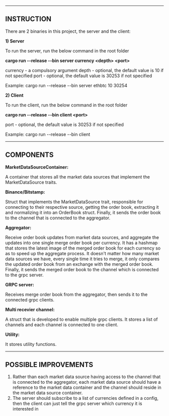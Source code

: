 ------------------------------
INSTRUCTION
------------------------------

There are 2 binaries in this project, the server and the client:

**1) Server**

To run the server, run the below command in the root folder

**cargo run --release --bin server currency \<depth\> \<port\>**

currency - a compulsory argument
depth - optional, the default value is 10 if not specified
port - optional, the default value is 30253 if not specified

Example:
cargo run --release --bin server ethbtc 10 30254

**2) Client**

To run the client, run the below command in the root folder

**cargo run --release --bin client \<port\>**

port - optional, the default value is 30253 if not specified

Example:
cargo run --release --bin client

------------------------------
COMPONENTS
------------------------------

**MarketDataSourceContainer:**

A container that stores all the market data sources that implement the MarketDataSource traits.

**Binance/Bitstamp:**

Struct that implements the MarketDataSource trait, responsible for connecting to their respective source, getting the order book, extracting it and normalizing it into an OrderBook struct. Finally, it sends the order book to the channel that is connected to the aggregator.

**Aggregator:**

Receive order book updates from market data sources, and aggregate the updates into one single merge order book per currency. It has a hashmap that stores the latest image of the merged order book for each currency so as to speed up the aggregate process. It doesn't matter how many market data sources we have, every single time it tries to merge, it only compares the updated order book from an exchange with the merged order book. Finally, it sends the merged order book to the channel which is connected to the grpc server.

**GRPC server:**

Receives merge order book from the aggregator, then sends it to the connected grpc clients.

**Multi recevier channel:**

A struct that is developed to enable multiple grpc clients. It stores a list of channels and each channel is connected to one client.

**Utility:**

It stores utility functions.

------------------------------
POSSIBLE IMPROVEMENTS
------------------------------
1) Rather than each market data source having access to the channel that is connected to the aggregator, each market data source should have a reference to the market data container and the channel should reside in the
   market data source container.
2) The server should subscribe to a list of currencies defined in a config, then the client can just tell the grpc server which currency it is interested in




